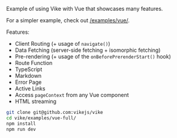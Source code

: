 Example of using Vike with Vue that showcases many features.

For a simpler example, check out [/examples/vue/](/examples/vue/).

Features:
 - Client Routing (+ usage of `navigate()`)
 - Data Fetching (server-side fetching + isomorphic fetching)
 - Pre-rendering (+ usage of the `onBeforePrerenderStart()` hook)
 - Route Function
 - TypeScript
 - Markdown
 - Error Page
 - Active Links
 - Access `pageContext` from any Vue component
 - HTML streaming

```bash
git clone git@github.com:vikejs/vike
cd vike/examples/vue-full/
npm install
npm run dev
```
